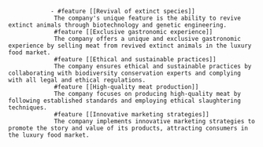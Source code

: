 				- #feature [[Revival of extinct species]]
				 The company's unique feature is the ability to revive extinct animals through biotechnology and genetic engineering.
				 #feature [[Exclusive gastronomic experience]]
				 The company offers a unique and exclusive gastronomic experience by selling meat from revived extinct animals in the luxury food market.
				 #feature [[Ethical and sustainable practices]]
				 The company ensures ethical and sustainable practices by collaborating with biodiversity conservation experts and complying with all legal and ethical regulations.
				 #feature [[High-quality meat production]]
				 The company focuses on producing high-quality meat by following established standards and employing ethical slaughtering techniques.
				 #feature [[Innovative marketing strategies]]
				 The company implements innovative marketing strategies to promote the story and value of its products, attracting consumers in the luxury food market.












